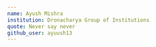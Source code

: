 ```yaml
---
name: Ayush Mishra
institution: Dronacharya Group of Institutions
quote: Never say never
github_user: ayuush13
---
```

